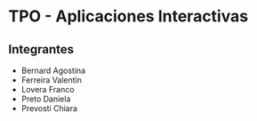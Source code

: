 # TPO - Aplicaciones Interactivas
## Integrantes
- Bernard Agostina
- Ferreira Valentin
- Lovera Franco
- Preto Daniela
- Prevosti Chiara
